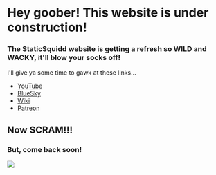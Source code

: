 # Hey goober! This website is under construction!
### The StaticSquidd website is getting a refresh so WILD and WACKY, it'll blow your socks off!

I'll give ya some time to gawk at these links...

- [YouTube](https://youtube.com/staticsquidd)
- [BlueSky](https://bsky.app/profile/staticsquidd.com)
- [Wiki](https://staticsquidd.fandom.com)
- [Patreon](https://tr.ee/ysjwjB2X6L)

## Now SCRAM!!!
### But, come back soon!

![](https://cdn.discordapp.com/attachments/767023045403213854/1304517690517491803/Asset_1.png?ex=672fae46&is=672e5cc6&hm=d5ca361e12c7c0ec697a3f63aa0bfaea3af264e2990885953b9e600d29d85f91&)
